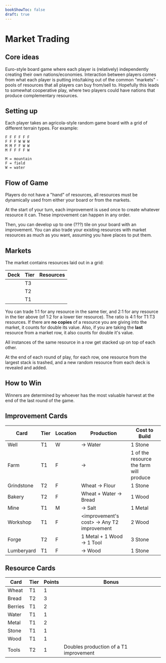 ```yaml
---
bookShowToc: false
draft: true
---
```


# Market Trading

## Core ideas

Euro-style board game where each player is (relatively) independently creating
their own nations/economies.  Interaction between players comes from what each
player is putting into/taking out of the common "markets" - pools of resources
that all players can buy from/sell to.  Hopefully this leads to somewhat
cooperative play, where two players could have nations that produce
complementary resources.


## Setting up

Each player takes an agricola-style random game board with a grid of different
terrain types.  For example:

```
F F F F F F
F F F W W W
M M F F W W
M F F F F W

M = mountain
F = field
W = water
```


## Flow of Game

Players do not have a "hand" of resources, all resources must be dynamically
used from either your board or from the markets.

At the start of your turn, each improvement is used once to create whatever resource it can.
These improvement can happen in any order.

Then, you can develop up to one (???) tile on your board with an
improvement.  You can also trade your existing resources with market resources as
much as you want, assuming you have places to put them.  


## Markets

The market contains resources laid out in a grid:

Deck | Tier | Resources
---- | ---- | ---------
     | T3   |
     | T2   |
     | T1   |

You can trade 1:1 for any resource in the same tier, and 2:1 for any resource
in the tier above (of 1:2 for a lower tier resource).  The ratio is 4:1 for
T1:T3 resources.  If there are **no copies** of a resource you are giving into
the market, it counts for double its value.  Also, if you are taking the
**last** resource from a market row, it also counts for double it's value.

All instances of the same resource in a row get stacked up on top of each
other.  

At the end of each round of play, for each row, one resource from the largest
stack is trashed, and a new random resource from each deck is revealed and
added.


## How to Win

Winners are determined by whoever has the most valuable harvest at the end of
the last round of the game.


## Improvement Cards

Card | Tier | Location | Production | Cost to Build
---- | ---- | -------- | ---------- | ---------------
Well | T1   | W        | -> Water | 1 Stone
Farm | T1  | F        | -> <whatever was planted> | 1 of the resource the farm will produce
Grindstone | T2  | F        | Wheat -> Flour | 1 Stone
Bakery | T2  | F        | Wheat + Water -> Bread | 1 Wood
Mine | T1  | M        | -> Salt | 1 Metal
Workshop | T1  | F      | <improvement's cost> -> Any T2 improvement | 2 Wood
Forge | T2 | F        | 1 Metal + 1 Wood -> 1 Tool | 3 Stone
Lumberyard | T1 | F  | -> Wood | 1 Stone


## Resource Cards

Card      | Tier | Points | Bonus
--------  | ---- | ------ | -----
Wheat     | T1   | 1      |
Bread     | T2   | 3      |
Berries   | T1   | 2      |
Water     | T1   | 1      |
Metal     | T1   | 2      |
Stone     | T1   | 1      |
Wood      | T1   | 1      |
Tools     | T2   | 1      | Doubles production of a T1 improvement
